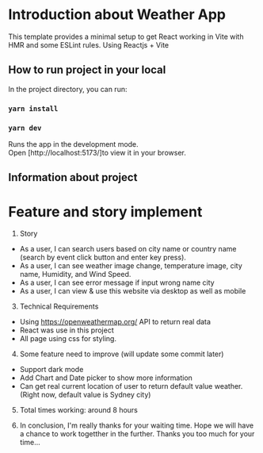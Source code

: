 # Introduction about Weather App

This template provides a minimal setup to get React working in Vite with HMR and some ESLint rules. Using Reactjs + Vite

## How to run project in your local

In the project directory, you can run:

### `yarn install`

### `yarn dev`

Runs the app in the development mode.\
Open [http://localhost:5173/]to view it in your browser.

## Information about project
# Feature and story implement

1. Story

- As a user, I can search users based on city name or country name (search by event click button and enter key press).
- As a user, I can see weather image change, temperature image, city name, Humidity, and Wind Speed.
- As a user, I can see error message if input wrong name city
- As a user, I can view & use this website via desktop as well as mobile

3. Technical Requirements

- Using https://openweathermap.org/ API  to return real data
- React was use in this project
- All page using css for styling.

4. Some feature need to improve (will update some commit later)

- Support dark mode
- Add Chart  and Date  picker to show more information
- Can get real current location of user to return default value weather.(Right now, default value is Sydney city)

5. Total times working: around 8 hours
 
6. In conclusion, I'm really thanks for your waiting time. Hope we will have a chance to work togetther in the further. Thanks you too much for your time...
